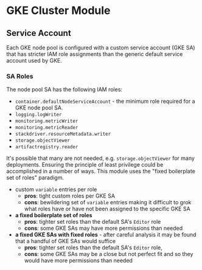# GKE Cluster Module

## Service Account

Each GKE node pool is configured with a custom service account (GKE SA) that
has stricter IAM role assignments than the generic default service account used
by GKE.

### SA Roles
The node pool SA has the following IAM roles:
- `container.defaultNodeServiceAccount` - the minimum role required for a GKE
  node pool SA.
- `logging.logWriter`
- `monitoring.metricWriter`
- `monitoring.metricReader`
- `stackdriver.resourceMetadata.writer`
- `storage.objectViewer`
- `artifactregistry.reader`

It's possible that many are not needed, e.g. `storage.objectViewer` for many
deployments.  Ensuring the principle of least privilege could be accomplished
in a number of ways.  This module uses the "fixed boilerplate set of roles"
paradigm.

- custom `variable` entries per role
    - **pros**: tight custom roles per GKE SA
    - **cons**: bewildering set of `variable` entries making it difficult to 
      grok what roles have or have not been assigned to the specific GKE SA
- **a fixed boilerplate set of roles**
    - **pros**: tighter set roles than the default SA's `Editor` role
    - **cons**: some GKE SAs may have more permissions than needed
- **a fixed GKE SAs with fixed roles** - after careful analysis it may be found 
  that a handful of GKE SAs would suffice
    - **pros**: tighter set roles than the default SA's `Editor` role, 
    - **cons**: some GKE SAs may be a close but not perfect fit and so they 
      would have more permissions than needed


